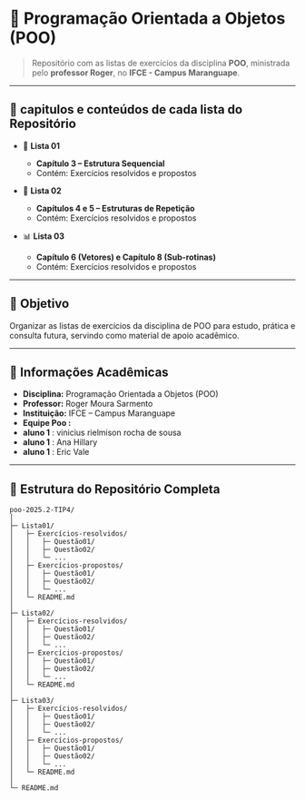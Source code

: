 

# 📘 Programação Orientada a Objetos (POO)

> Repositório com as listas de exercícios da disciplina **POO**, ministrada pelo **professor Roger**, no **IFCE - Campus Maranguape**.  

---


## 📂 capitulos e conteúdos de cada lista do Repositório

- 📝 **Lista 01**  
  - **Capítulo 3 – Estrutura Sequencial**  
  - Contém: Exercícios resolvidos e propostos  

- 🔁 **Lista 02**  
  - **Capítulos 4 e 5 – Estruturas de Repetição**  
  - Contém: Exercícios resolvidos e propostos  

- 📊 **Lista 03**  
  - **Capítulo 6 (Vetores) e Capítulo 8 (Sub-rotinas)**  
  - Contém: Exercícios resolvidos e propostos  

---

## 🎯 Objetivo

Organizar as listas de exercícios da disciplina de POO para estudo, prática e consulta futura, servindo como material de apoio acadêmico.  

---

## 🏫 Informações Acadêmicas

- **Disciplina:** Programação Orientada a Objetos (POO)  
- **Professor:** Roger Moura Sarmento
- **Instituição:** IFCE – Campus Maranguape 
- **Equipe Poo :**
- **aluno 1** : vinicius rielmison rocha de sousa
-  **aluno 1** : Ana Hillary
-  **aluno 1** : Eric Vale

---

## 📂 Estrutura do Repositório Completa

```text
poo-2025.2-TIP4/
│
├─ Lista01/
│   ├─ Exercícios-resolvidos/
│   │   ├─ Questão01/
│   │   ├─ Questão02/
│   │   └─ ...
│   ├─ Exercícios-propostos/
│   │   ├─ Questão01/
│   │   ├─ Questão02/
│   │   └─ ...
│   └─ README.md
│
├─ Lista02/
│   ├─ Exercícios-resolvidos/
│   │   ├─ Questão01/
│   │   ├─ Questão02/
│   │   └─ ...
│   ├─ Exercícios-propostos/
│   │   ├─ Questão01/
│   │   ├─ Questão02/
│   │   └─ ...
│   └─ README.md
│
├─ Lista03/
│   ├─ Exercícios-resolvidos/
│   │   ├─ Questão01/
│   │   ├─ Questão02/
│   │   └─ ...
│   ├─ Exercícios-propostos/
│   │   ├─ Questão01/
│   │   ├─ Questão02/
│   │   └─ ...
│   └─ README.md
│
└─ README.md

